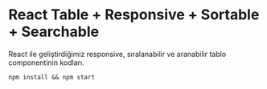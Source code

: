 # React Table + Responsive + Sortable + Searchable

React ile geliştirdiğimiz responsive, sıralanabilir ve aranabilir tablo componentinin kodları.

```
npm install && npm start
```
